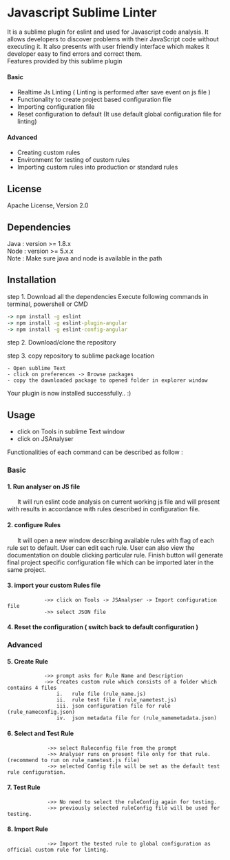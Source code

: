 Javascript Sublime Linter
====================================

It is a sublime plugin for eslint and used for Javascript code analysis. It allows developers to discover problems with their JavaScript code without executing it. It also presents with user friendly interface which makes it developer easy to find errors and correct them.</br>
Features provided by this sublime plugin 

#### Basic
- Realtime Js Linting ( Linting is performed after save event on js file )
- Functionality to create project based configuration file
- Importing configuration file
- Reset configuration to default (It use default global configuration file for linting)


#### Advanced
- Creating custom rules
- Environment for testing of custom rules
- Importing custom rules into production or standard rules


License
-------
Apache License, Version 2.0


Dependencies
-------
Java : version >= 1.8.x <br />
Node : version >= 5.x.x </br>
Note : Make sure java and node is available in the path

Installation 
-------

step 1. Download all the dependencies
Execute following commands in terminal, powershell or CMD

```cmd
-> npm install -g eslint 
-> npm install -g eslint-plugin-angular
-> npm install -g eslint-config-angular
```        

step 2. Download/clone the repository

step 3. copy repository to sublime package location

```
- Open sublime Text 
- click on preferences -> Browse packages
- copy the downloaded package to opened folder in explorer window
```

Your plugin is now installed successfully.. :)


Usage
-------

- click on Tools in sublime Text window
- click on JSAnalyser

Functionalities of each command can be described as follow : </br>

### Basic

  #### 1. Run analyser on JS file </br>
&nbsp;&nbsp;&nbsp;&nbsp;&nbsp;&nbsp;It will run eslint code analysis on current working js file and will present with results in accordance with rules described in configuration file.
               
  #### 2. configure Rules </br>
&nbsp;&nbsp;&nbsp;&nbsp;&nbsp;&nbsp;It will open a new window describing available rules with flag of each rule set to default. User can edit each rule. User can also view the documentation on double clicking particular rule. Finish button will generate final project specific configuration file which can be imported later in the same project.
  
  
  #### 3. import your custom Rules file </br>
            
                ->> click on Tools -> JSAnalyser -> Import configuration file
                ->> select JSON file

  #### 4. Reset the configuration ( switch back to default configuration ) </br>
        
        
### Advanced        

  #### 5. Create Rule </br>
        
                ->> prompt asks for Rule Name and Description 
                ->> Creates custom rule which consists of a folder which contains 4 files
                    i.   rule file (rule_name.js)
                    ii.  rule test file ( rule_nametest.js)
                    iii. json configuration file for rule (rule_nameconfig.json)
                    iv.  json metadata file for (rule_namemetadata.json)
  
  #### 6. Select and Test Rule </br>
        
                 ->> select Ruleconfig file from the prompt 
                 ->> Analyser runs on present file only for that rule.(recommend to run on rule_nametest.js file)
                 ->> selected Config file will be set as the default test rule configuration.
         
  #### 7. Test Rule </br>
      
                 ->> No need to select the ruleConfig again for testing.
                 ->> previously selected ruleConfig file will be used for testing.
         
  #### 8. Import Rule </br>
  
                 ->> Import the tested rule to global configuration as official custom rule for linting.  
